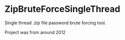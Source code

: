 # ZipBruteForceSingleThread
Single thread .zip file password brute forcing tool.

Project was from around 2012
